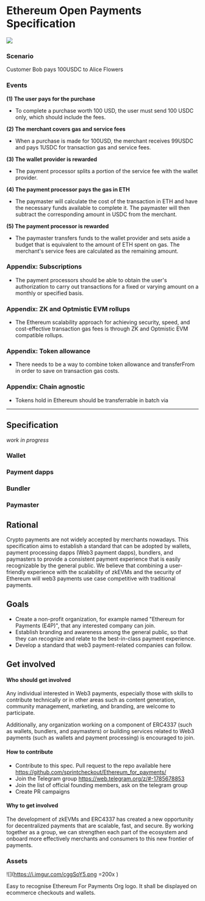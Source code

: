 
# Ethereum Open Payments Specification

![](https://i.imgur.com/uKSXryT.png)
### Scenario
Customer Bob pays 100USDC to Alice Flowers

### Events

**(1) The user pays for the purchase**

- To complete a purchase worth 100 USD, the user must send 100 USDC only, which should include the fees.

**(2) The merchant covers gas and service fees**

- When a purchase is made for 100USD, the merchant receives 99USDC and pays 1USDC for transaction gas and service fees.

**(3) The wallet provider is rewarded**

- The payment processor splits a portion of the service fee with the wallet provider.

 **(4)  The payment processor pays the gas in ETH**

- The paymaster will calculate the cost of the transaction in ETH and have the necessary funds available to complete it. The paymaster will then subtract the corresponding amount in USDC from the merchant.

**(5) The payment processor is rewarded**

- The paymaster transfers funds to the wallet provider and sets aside a budget that is equivalent to the amount of ETH spent on gas. The merchant's service fees are calculated as the remaining amount.

### Appendix: Subscriptions

- The payment processors should be able to obtain the user's authorization to carry out transactions for a fixed or varying amount on a monthly or specified basis.

### Appendix: ZK and Optmistic EVM rollups

- The Ethereum scalability approach for achieving security, speed, and cost-effective transaction gas fees is through ZK and Optmistic EVM compatible rollups.

### Appendix: Token allowance

- There needs to be a way to combine token allowance and transferFrom in order to save on transaction gas costs.

### Appendix: Chain agnostic

- Tokens hold in Ethereum should be transferrable in batch via 

---

## Specification
*work in progress*
### Wallet

### Payment dapps

### Bundler

### Paymaster

## Rational
Crypto payments are not widely accepted by merchants nowadays.
This specification aims to establish a standard that can be adopted by wallets, payment processing dapps (Web3 payment dapps), bundlers, and paymasters to provide a consistent payment experience that is easily recognizable by the general public.
We believe that combining a user-friendly experience with the scalability of zkEVMs and the security of Ethereum will web3 payments use case competitive with traditional payments.

## Goals
- Create a non-profit organization, for example named "Ethereum for Payments (E4P)", that any interested company can join.
- Establish branding and awareness among the general public, so that they can recognize and relate to the best-in-class payment experience.
- Develop a standard that web3 payment-related companies can follow.

## Get involved

#### Who should get involved
Any individual interested in Web3 payments, especially those with skills to contribute technically or in other areas such as content generation, community management, marketing, and branding, are welcome to participate. 

Additionally, any organization working on a component of ERC4337 (such as wallets, bundlers, and paymasters) or building services related to Web3 payments (such as wallets and payment processing) is encouraged to join.


#### How to contribute
- Contribute to this spec. Pull request to the repo available here https://github.com/sprintcheckout/Ethereum_for_payments/
- Join the Telegram group https://web.telegram.org/z/#-1785678853
- Join the list of official founding members, ask on the telegram group
- Create PR campaigns

#### Why to get involved
The development of zkEVMs and ERC4337 has created a new opportunity for decentralized payments that are scalable, fast, and secure. By working together as a group, we can strengthen each part of the ecosystem and onboard more effectively merchants and consumers to this new frontier of payments.


### Assets



![](https://i.imgur.com/cggSoY5.png =200x )

Easy to recognise Ethereum For Payments Org logo. It shall be displayed on ecommerce checkouts and wallets.

